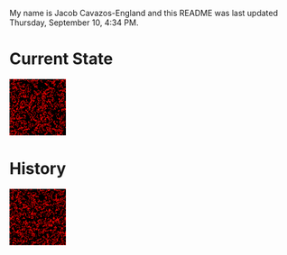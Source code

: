My name is Jacob Cavazos-England and this README was last updated Thursday, September 10, 4:34 PM.

# Current State

<img src='https://github.com/jeengland/jeengland/blob/main/assets/map.png?raw=true' alt='The current state of the game' width='100' height='100'>

# History

<img src='https://github.com/jeengland/jeengland/blob/main/assets/map.gif?raw=true' alt='The history of the game since last reset' width='100' height='100'>